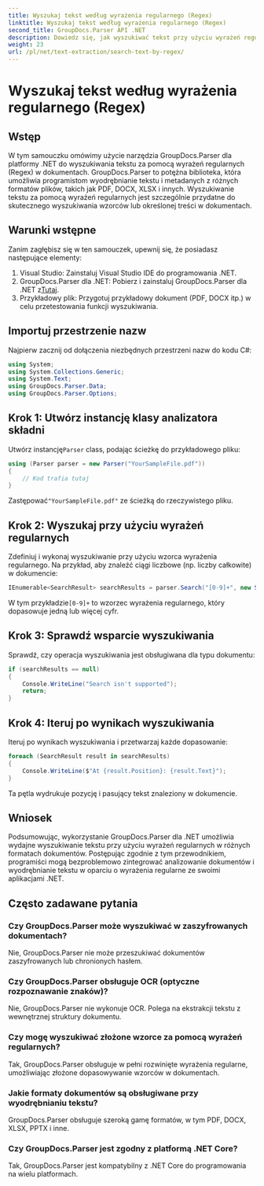 ```yaml
---
title: Wyszukaj tekst według wyrażenia regularnego (Regex)
linktitle: Wyszukaj tekst według wyrażenia regularnego (Regex)
second_title: GroupDocs.Parser API .NET
description: Dowiedz się, jak wyszukiwać tekst przy użyciu wyrażeń regularnych w dokumentach przy użyciu GroupDocs.Parser dla .NET. Wyodrębnij konkretną treść bez wysiłku.
weight: 23
url: /pl/net/text-extraction/search-text-by-regex/
---
```


# Wyszukaj tekst według wyrażenia regularnego (Regex)

## Wstęp
W tym samouczku omówimy użycie narzędzia GroupDocs.Parser dla platformy .NET do wyszukiwania tekstu za pomocą wyrażeń regularnych (Regex) w dokumentach. GroupDocs.Parser to potężna biblioteka, która umożliwia programistom wyodrębnianie tekstu i metadanych z różnych formatów plików, takich jak PDF, DOCX, XLSX i innych. Wyszukiwanie tekstu za pomocą wyrażeń regularnych jest szczególnie przydatne do skutecznego wyszukiwania wzorców lub określonej treści w dokumentach.
## Warunki wstępne
Zanim zagłębisz się w ten samouczek, upewnij się, że posiadasz następujące elementy:
1. Visual Studio: Zainstaluj Visual Studio IDE do programowania .NET.
2.  GroupDocs.Parser dla .NET: Pobierz i zainstaluj GroupDocs.Parser dla .NET z[Tutaj](https://releases.groupdocs.com/parser/net/).
3. Przykładowy plik: Przygotuj przykładowy dokument (PDF, DOCX itp.) w celu przetestowania funkcji wyszukiwania.

## Importuj przestrzenie nazw
Najpierw zacznij od dołączenia niezbędnych przestrzeni nazw do kodu C#:
```csharp
using System;
using System.Collections.Generic;
using System.Text;
using GroupDocs.Parser.Data;
using GroupDocs.Parser.Options;
```
## Krok 1: Utwórz instancję klasy analizatora składni
 Utwórz instancję`Parser` class, podając ścieżkę do przykładowego pliku:
```csharp
using (Parser parser = new Parser("YourSampleFile.pdf"))
{
    // Kod trafia tutaj
}
```
 Zastępować`"YourSampleFile.pdf"` ze ścieżką do rzeczywistego pliku.
## Krok 2: Wyszukaj przy użyciu wyrażeń regularnych
Zdefiniuj i wykonaj wyszukiwanie przy użyciu wzorca wyrażenia regularnego. Na przykład, aby znaleźć ciągi liczbowe (np. liczby całkowite) w dokumencie:
```csharp
IEnumerable<SearchResult> searchResults = parser.Search("[0-9]+", new SearchOptions(true, false, true));
```
 W tym przykładzie`[0-9]+` to wzorzec wyrażenia regularnego, który dopasowuje jedną lub więcej cyfr.
## Krok 3: Sprawdź wsparcie wyszukiwania
Sprawdź, czy operacja wyszukiwania jest obsługiwana dla typu dokumentu:
```csharp
if (searchResults == null)
{
    Console.WriteLine("Search isn't supported");
    return;
}
```
## Krok 4: Iteruj po wynikach wyszukiwania
Iteruj po wynikach wyszukiwania i przetwarzaj każde dopasowanie:
```csharp
foreach (SearchResult result in searchResults)
{
    Console.WriteLine($"At {result.Position}: {result.Text}");
}
```
Ta pętla wydrukuje pozycję i pasujący tekst znaleziony w dokumencie.

## Wniosek
Podsumowując, wykorzystanie GroupDocs.Parser dla .NET umożliwia wydajne wyszukiwanie tekstu przy użyciu wyrażeń regularnych w różnych formatach dokumentów. Postępując zgodnie z tym przewodnikiem, programiści mogą bezproblemowo zintegrować analizowanie dokumentów i wyodrębnianie tekstu w oparciu o wyrażenia regularne ze swoimi aplikacjami .NET.

## Często zadawane pytania
### Czy GroupDocs.Parser może wyszukiwać w zaszyfrowanych dokumentach?
Nie, GroupDocs.Parser nie może przeszukiwać dokumentów zaszyfrowanych lub chronionych hasłem.
### Czy GroupDocs.Parser obsługuje OCR (optyczne rozpoznawanie znaków)?
Nie, GroupDocs.Parser nie wykonuje OCR. Polega na ekstrakcji tekstu z wewnętrznej struktury dokumentu.
### Czy mogę wyszukiwać złożone wzorce za pomocą wyrażeń regularnych?
Tak, GroupDocs.Parser obsługuje w pełni rozwinięte wyrażenia regularne, umożliwiając złożone dopasowywanie wzorców w dokumentach.
### Jakie formaty dokumentów są obsługiwane przy wyodrębnianiu tekstu?
GroupDocs.Parser obsługuje szeroką gamę formatów, w tym PDF, DOCX, XLSX, PPTX i inne.
### Czy GroupDocs.Parser jest zgodny z platformą .NET Core?
Tak, GroupDocs.Parser jest kompatybilny z .NET Core do programowania na wielu platformach.